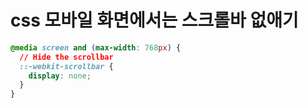 # css 모바일 화면에서는 스크롤바 없애기

```css
@media screen and (max-width: 768px) {
  // Hide the scrollbar
  ::-webkit-scrollbar {
    display: none;
  }
}
```
